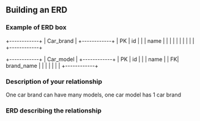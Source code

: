 ## Building an ERD 

### Example of ERD box

+------------+
|  Car_brand  |
+------------+
| PK | id    |
|    | name  |
|    |       |
|            |
|            |
|            |
+------------+

+------------+
|  Car_model |
+------------+
| PK | id    |
|    | name  |
|  FK| brand_name |
|            |
|            |
|            |
+------------+


### Description of your relationship

One car brand can have many models,
one car model has 1 car brand

### ERD describing the relationship

